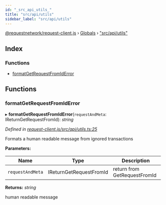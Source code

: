 ```yaml
---
id: "_src_api_utils_"
title: "src/api/utils"
sidebar_label: "src/api/utils"
---
```


[@requestnetwork/request-client.js](../index.md) › [Globals](../globals.md) › ["src/api/utils"](_src_api_utils_.md)

## Index

### Functions

* [formatGetRequestFromIdError](_src_api_utils_.md#formatgetrequestfromiderror)

## Functions

###  formatGetRequestFromIdError

▸ **formatGetRequestFromIdError**(`requestAndMeta`: IReturnGetRequestFromId): *string*

*Defined in [request-client.js/src/api/utils.ts:25](https://github.com/requestNetwork/requestNetwork/blob/15fb307e/packages/request-client.js/src/api/utils.ts#L25)*

Formats a human readable message from ignored transactions

**Parameters:**

Name | Type | Description |
------ | ------ | ------ |
`requestAndMeta` | IReturnGetRequestFromId | return from GetRequestFromId |

**Returns:** *string*

human readable message
